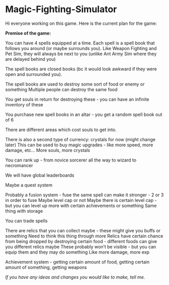# Magic-Fighting-Simulator

Hi everyone working on this game. Here is the current plan for the game:

**Premise of the game:**

You can have 4 spells equipped at a time. Each spell is a spell book that follows you around (or maybe surrounds you). Like Weapon Fighting and Pet Sim, they will always be next to you (unlike Ant Army Sim where they are delayed behind you)

The spell books are closed books (bc it would look awkward if they were open and surrounded you).


The spell books are used to destroy some sort of food or enemy or something
Multiple people can destroy the same food

You get souls in return for destroying these - you can have an infinite inventory of these

You purchase new spell books in an altar - you get a random spell book out of 6

There are different areas which cost souls to get into.

There is also a second type of currency: crystals for now (might change later)
This can be used to buy magic upgrades - like more speed, more damage, etc…
More souls, more crystals

You can rank up - from novice sorcerer all the way to wizard to necromancer

We will have global leaderboards

Maybe a quest system

Probably a fusion system - fuse the same spell can make it stronger - 2 or 3 in order to fuse
Maybe level cap or not
Maybe there is certain level cap - but you can level up more with certain achievements or something
Same thing with storage

You can trade spells

There are relics that you can collect maybe - these might give you buffs or something
Need to think this thing through more
Relics have certain chance from being dropped by destroying certain food - different foods can give you different relics maybe
These probably won’t be visible - but you can equip them and they may do something
Like more damage, more exp

Achievement system - getting certain amount of food, getting certain amount of something, getting weapons

*If you have any ideas and changes you would like to make, tell me.*
